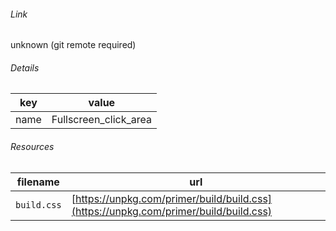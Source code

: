 <!--
https://pypi.org/project/jsfiddle-readme/
-->


###### Link
unknown (git remote required)

###### Details
key|value
-|-
name|Fullscreen_click_area

###### Resources
filename|url
-|-
`build.css`|[https://unpkg.com/primer/build/build.css](https://unpkg.com/primer/build/build.css)